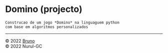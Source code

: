 # Domino (projecto)

    Construcao de um jogo *Domino* na linguaguem python
    com base em algoritmos personalizados

---

&copy; 2022 [Bruno](https://github.com/brunognar) \
&copy; 2022 Nurul-GC
